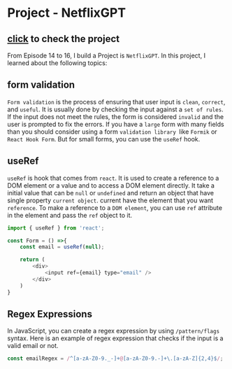 # Project - NetflixGPT
## [click](https://github.com/opdsbanasya/NetflixGPT) to check the project
From Episode 14 to 16, I build a Project is `NetflixGPT`. In this project, I learned about the following topics:

## form validation
`Form validation` is the process of ensuring that user input is `clean`, `correct`, and `useful`. It is usually done by checking the input against a `set of rules`. If the input does not meet the rules, the form is considered `invalid` and the user is prompted to fix the errors. If you have a `large` form with many fields than you should consider using a form `validation library `like `Formik` or `React Hook Form`. But for small forms, you can use the `useRef` hook.

## useRef
`useRef` is hook that comes from `react`. It is used to create a reference to a DOM element or a value and to access a DOM element directly. It take a initial value that can be `null` or `undefined` and return an object that have single property `current object`. current have the element that you want `reference`. To make a reference to a `DOM element`, you can use `ref` attribute in the element and pass the `ref` object to it.
```js
import { useRef } from 'react';

const Form = () =>{
    const email = useRef(null);

    return (
        <div>
            <input ref={email} type="email" />
        </div>
    )
}
```
## Regex Expressions
In JavaScript, you can create a regex expression by using `/pattern/flags` syntax. Here is an example of regex expression that checks if the input is a valid email or not.
```js
const emailRegex = /^[a-zA-Z0-9._-]+@[a-zA-Z0-9.-]+\.[a-zA-Z]{2,4}$/;
```